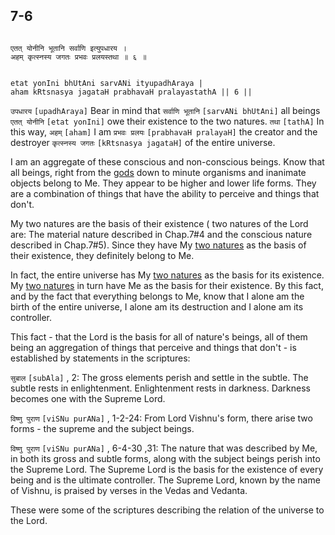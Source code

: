 ## 7-6


```shloka-sa

एतत् योनीनि भूतानि सर्वाणि इत्युपधारय ।
अहम् कृत्स्नस्य जगतः प्रभवः प्रलयस्तथा ॥ ६ ॥

```
```shloka-sa-hk

etat yonIni bhUtAni sarvANi ityupadhAraya |
aham kRtsnasya jagataH prabhavaH pralayastathA || 6 ||

```
`उपधारय` `[upadhAraya]` Bear in mind that `सर्वाणि भूतानि` `[sarvANi bhUtAni]` all beings `एतत् योनीनि` `[etat yonIni]` owe their existence to the two natures. `तथा` `[tathA]` In this way, `अहम्` `[aham]` I am `प्रभवः प्रलयः` `[prabhavaH pralayaH]` the creator and the destroyer `कृत्स्नस्य जगतः` `[kRtsnasya jagataH]` of the entire universe.

I am an aggregate of these conscious and non-conscious beings. Know that all beings, right from the 
[gods](4-12.md#gods_and_other_powers)
 down to minute organisms and inanimate objects belong to Me. They appear to be higher and lower life forms. They are a combination of things that have the ability to perceive and things that don't.

<a name='TwoNatures_univrs_and_ultimate'></a> 
My two natures are the basis of their existence (
two natures of the Lord are: The material nature described in Chap.7#4 and the conscious nature described in Chap.7#5). Since they have My 
[two natures](7-6.md#TwoNatures_univrs_and_ultimate)
 as the basis of their existence, they definitely belong to Me. 

In fact, the entire universe has My 
[two natures](7-6.md#TwoNatures_univrs_and_ultimate)
 as the basis for its existence. My 
[two natures](7-6.md#TwoNatures_univrs_and_ultimate)
 in turn have Me as the basis for their existence. By this fact, and by the fact that everything belongs to Me, know that I alone am the birth of the entire universe, I alone am its destruction and I alone am its controller. 

This fact - that the Lord is the basis for all of nature's beings, all of them being an aggregation of things that perceive and things that don't - is established by statements in the scriptures:

`सुबाल` `[subAla]` , 2:
 The gross elements perish and settle in the subtle. The subtle rests in enlightenment. Enlightenment rests in darkness. Darkness becomes one with the Supreme Lord.

`विष्णु पुराण` `[viSNu purANa]` , 1-2-24:
 From Lord Vishnu's form, there arise two forms - the supreme and the subject beings.

`विष्णु पुराण` `[viSNu purANa]` , 6-4-30
,31: The nature that was described by Me, in both its gross and subtle forms, along with the subject beings perish into the Supreme Lord. The Supreme Lord is the basis for the existence of every being and is the ultimate controller. The Supreme Lord, known by the name of Vishnu, is praised by verses in the Vedas and Vedanta.

These were some of the scriptures describing the relation of the universe to the Lord.


